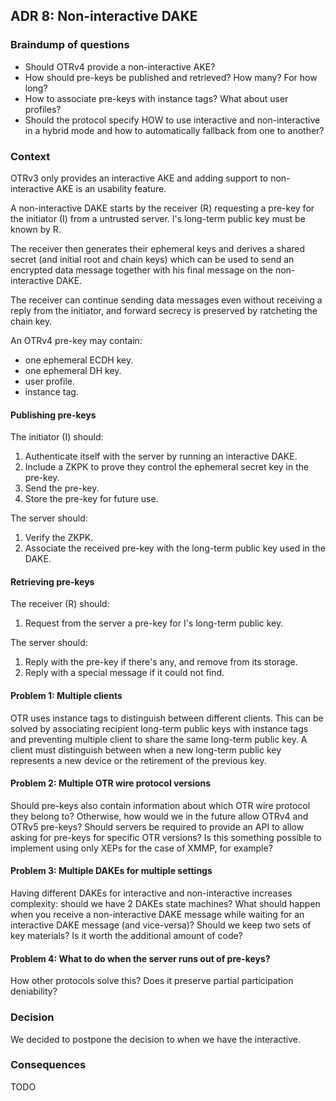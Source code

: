 ## ADR 8: Non-interactive DAKE

### Braindump of questions

- Should OTRv4 provide a non-interactive AKE?
- How should pre-keys be published and retrieved? How many? For how long?
- How to associate pre-keys with instance tags? What about user profiles?
- Should the protocol specify HOW to use interactive and non-interactive in
  a hybrid mode and how to automatically fallback from one to another?

### Context

OTRv3 only provides an interactive AKE and adding support to non-interactive
AKE is an usability feature.

A non-interactive DAKE starts by the receiver (R) requesting a pre-key for the
initiator (I) from a untrusted server. I's long-term public key must be known by R.

The receiver then generates their ephemeral keys and derives a shared secret
(and initial root and chain keys) which can be used to send an encrypted data
message together with his final message on the non-interactive DAKE.

The receiver can continue sending data messages even without receiving a reply
from the initiator, and forward secrecy is preserved by ratcheting the chain
key.

An OTRv4 pre-key may contain:
- one ephemeral ECDH key.
- one ephemeral DH key.
- user profile.
- instance tag.

#### Publishing pre-keys

The initiator (I) should:

1. Authenticate itself with the server by running an interactive DAKE.
2. Include a ZKPK to prove they control the ephemeral secret key in the pre-key.
3. Send the pre-key.
4. Store the pre-key for future use.

The server should:

1. Verify the ZKPK.
2. Associate the received pre-key with the long-term public key used in the DAKE.

#### Retrieving pre-keys

The receiver (R) should:

1. Request from the server a pre-key for I's long-term public key.

The server should:

1. Reply with the pre-key if there's any, and remove from its storage.
2. Reply with a special message if it could not find.

#### Problem 1: Multiple clients

OTR uses instance tags to distinguish between different clients. This can be
solved by associating recipient long-term public keys with instance tags and
preventing multiple client to share the same long-term public key. A client
must distinguish between when a new long-term public key represents
a new device or the retirement of the previous key.

#### Problem 2: Multiple OTR wire protocol versions

Should pre-keys also contain information about which OTR wire protocol they
belong to? Otherwise, how would we in the future allow OTRv4 and OTRv5 pre-keys?
Should servers be required to provide an API to allow asking for pre-keys for
specific OTR versions? Is this something possible to implement using only XEPs
for the case of XMMP, for example?

#### Problem 3: Multiple DAKEs for multiple settings

Having different DAKEs for interactive and non-interactive increases complexity:
should we have 2 DAKEs state machines? What should happen when you
receive a non-interactive DAKE message while waiting for an interactive DAKE
message (and vice-versa)? Should we keep two sets of key materials? Is it worth
the additional amount of code?

#### Problem 4: What to do when the server runs out of pre-keys?

How other protocols solve this? Does it preserve partial participation
deniability?

### Decision

We decided to postpone the decision to when we have the interactive.

### Consequences

TODO
